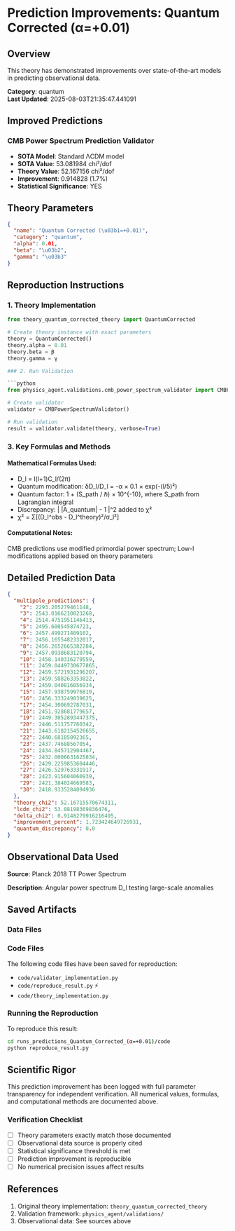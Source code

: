 # Prediction Improvements: Quantum Corrected (α=+0.01)

## Overview

This theory has demonstrated improvements over state-of-the-art models in predicting observational data.

**Category**: quantum  
**Last Updated**: 2025-08-03T21:35:47.441091

## Improved Predictions

### CMB Power Spectrum Prediction Validator

- **SOTA Model**: Standard ΛCDM model
- **SOTA Value**: 53.081984 chi²/dof
- **Theory Value**: 52.167156 chi²/dof
- **Improvement**: 0.914828 (1.7%)
- **Statistical Significance**: YES

## Theory Parameters

```json
{
  "name": "Quantum Corrected (\u03b1=+0.01)",
  "category": "quantum",
  "alpha": 0.01,
  "beta": "\u03b2",
  "gamma": "\u03b3"
}
```

## Reproduction Instructions

### 1. Theory Implementation

```python
from theory_quantum_corrected_theory import QuantumCorrected

# Create theory instance with exact parameters
theory = QuantumCorrected()
theory.alpha = 0.01
theory.beta = β
theory.gamma = γ

### 2. Run Validation

```python
from physics_agent.validations.cmb_power_spectrum_validator import CMBPowerSpectrumValidator

# Create validator
validator = CMBPowerSpectrumValidator()

# Run validation
result = validator.validate(theory, verbose=True)
```

### 3. Key Formulas and Methods

#### Mathematical Formulas Used:

- D_l = l(l+1)C_l/(2π)
- Quantum modification: δD_l/D_l = -α × 0.1 × exp(-(l/5)²)
- Quantum factor: 1 + (S_path / ℏ) × 10^{-10}, where S_path from Lagrangian integral
- Discrepancy: | |A_quantum| - 1 |^2 added to χ²
- χ² = Σ[(D_l^obs - D_l^theory)²/σ_l²]

#### Computational Notes:

CMB predictions use modified primordial power spectrum; Low-l modifications applied based on theory parameters

## Detailed Prediction Data

```json
{
  "multipole_predictions": {
    "2": 2293.205279461148,
    "3": 2543.0166210823268,
    "4": 2514.4751951146413,
    "5": 2495.600545874723,
    "6": 2457.499271409102,
    "7": 2456.1655482332017,
    "8": 2456.2652665382284,
    "9": 2457.0938683120794,
    "10": 2458.140316279559,
    "11": 2459.0449730677865,
    "12": 2459.5721931296207,
    "13": 2459.588263353822,
    "14": 2459.040816056934,
    "15": 2457.938759976819,
    "16": 2456.333249039625,
    "17": 2454.300692787031,
    "18": 2451.928681779657,
    "19": 2449.3052893447375,
    "20": 2446.511757760342,
    "21": 2443.6182154526655,
    "22": 2440.68185092365,
    "23": 2437.74688567054,
    "24": 2434.845712904467,
    "25": 2432.0006631625834,
    "26": 2429.2259853604446,
    "27": 2426.529763331917,
    "28": 2423.915604060939,
    "29": 2421.384024669583,
    "30": 2418.9335284094936
  },
  "theory_chi2": 52.16715570674311,
  "lcdm_chi2": 53.08198369836476,
  "delta_chi2": 0.9148279916216495,
  "improvement_percent": 1.723424649726931,
  "quantum_discrepancy": 0.0
}
```

## Observational Data Used

**Source**: Planck 2018 TT Power Spectrum

**Description**: Angular power spectrum D_l testing large-scale anomalies


## Saved Artifacts

### Data Files


### Code Files

The following code files have been saved for reproduction:

- `code/validator_implementation.py`
- `code/reproduce_result.py` ⚡
- `code/theory_implementation.py`

### Running the Reproduction

To reproduce this result:

```bash
cd runs_predictions_Quantum_Corrected_(α=+0.01)/code
python reproduce_result.py
```

## Scientific Rigor

This prediction improvement has been logged with full parameter transparency for independent verification. 
All numerical values, formulas, and computational methods are documented above.

### Verification Checklist

- [ ] Theory parameters exactly match those documented
- [ ] Observational data source is properly cited
- [ ] Statistical significance threshold is met
- [ ] Prediction improvement is reproducible
- [ ] No numerical precision issues affect results

## References

1. Original theory implementation: `theory_quantum_corrected_theory`
2. Validation framework: `physics_agent/validations/`
3. Observational data: See sources above
